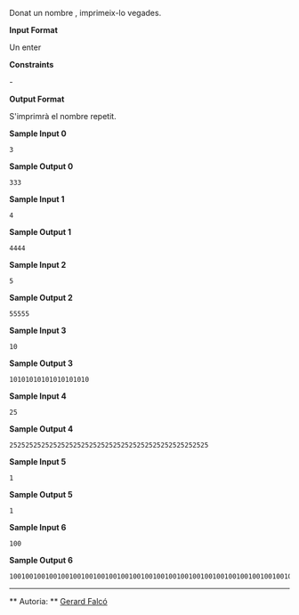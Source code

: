 Donat un nombre , imprimeix-lo  vegades.

**Input Format**

Un enter 

**Constraints**

\-

**Output Format**

S'imprimrà el nombre repetit.

**Sample Input 0**

``` 
3
```

**Sample Output 0**

    333

**Sample Input 1**

``` 
4
```

**Sample Output 1**

    4444

**Sample Input 2**

``` 
5
```

**Sample Output 2**

    55555

**Sample Input 3**

``` 
10
```

**Sample Output 3**

    10101010101010101010

**Sample Input 4**

``` 
25
```

**Sample Output 4**

    25252525252525252525252525252525252525252525252525

**Sample Input 5**

``` 
1
```

**Sample Output 5**

``` 
1
```

**Sample Input 6**

    100

**Sample Output 6**

    100100100100100100100100100100100100100100100100100100100100100100100100100100100100100100100100100100100100100100100100100100100100100100100100100100100100100100100100100100100100100100100100100100100100100100100100100100100100100100100100100100100100100100100100100100100100100100100100100100100100

----------

** Autoria: **
[Gerard Falcó](https://github.com/gerardfp)
